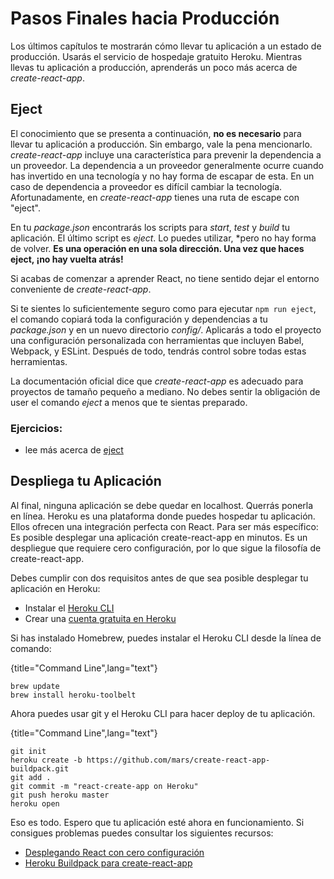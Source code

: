 # Pasos Finales hacia Producción

Los últimos capítulos te mostrarán cómo llevar tu aplicación a un estado de producción. Usarás el servicio de hospedaje gratuito Heroku.
Mientras llevas tu aplicación a producción, aprenderás un poco más acerca de *create-react-app*.

## Eject

El conocimiento que se presenta a continuación, **no es necesario** para llevar tu aplicación a producción. Sin embargo, vale la pena mencionarlo. *create-react-app* incluye una característica para prevenir la dependencia a un proveedor. La dependencia a un proveedor generalmente ocurre cuando has invertido en una tecnología y no hay forma de escapar de esta. En un caso de dependencia a proveedor es difícil cambiar la tecnología. Afortunadamente, en *create-react-app* tienes una ruta de escape con "eject".

En tu *package.json* encontrarás los scripts para *start*, *test* y *build* tu aplicación.
El último script es *eject*.
Lo puedes utilizar, *pero no hay forma de volver. **Es una operación en una sola dirección. Una vez que haces eject, ¡no hay vuelta atrás!**

Si acabas de comenzar a aprender React, no tiene sentido dejar el entorno conveniente de *create-react-app*.

Si te sientes lo suficientemente seguro como para ejecutar `npm run eject`, el comando copiará toda la configuración y dependencias a tu *package.json* y en un nuevo directorio *config/*. Aplicarás a todo el proyecto una configuración personalizada con herramientas que incluyen Babel, Webpack, y ESLint. Después de todo, tendrás control sobre todas estas herramientas.

La documentación oficial dice que *create-react-app* es adecuado para proyectos de tamaño pequeño a mediano. No debes sentir la obligación de user el comando *eject* a menos que te sientas preparado.

### Ejercicios:

* lee más acerca de [eject](https://github.com/facebookincubator/create-react-app#converting-to-a-custom-setup)

## Despliega tu Aplicación

Al final, ninguna aplicación se debe quedar en localhost. Querrás ponerla en línea. Heroku es una plataforma donde puedes hospedar tu aplicación. Ellos ofrecen una integración perfecta con React. Para ser más específico: Es posible desplegar una aplicación create-react-app en minutos. Es un despliegue que requiere cero configuración, por lo que sigue la filosofía de create-react-app.

Debes cumplir con dos requisitos antes de que sea posible desplegar tu aplicación en Heroku:

* Instalar el [Heroku CLI](https://devcenter.heroku.com/articles/heroku-command-line)
* Crear una [cuenta gratuita en Heroku](https://www.heroku.com/)

Si has instalado Homebrew, puedes instalar el Heroku CLI desde la línea de comando:

{title="Command Line",lang="text"}
~~~~~~~~
brew update
brew install heroku-toolbelt
~~~~~~~~

Ahora puedes usar git y el Heroku CLI para hacer deploy de tu aplicación.

{title="Command Line",lang="text"}
~~~~~~~~
git init
heroku create -b https://github.com/mars/create-react-app-buildpack.git
git add .
git commit -m "react-create-app on Heroku"
git push heroku master
heroku open
~~~~~~~~

Eso es todo. Espero que tu aplicación esté ahora en funcionamiento. Si consigues problemas puedes consultar los siguientes recursos:

* [Desplegando React con cero configuración](https://blog.heroku.com/deploying-react-with-zero-configuration)
* [Heroku Buildpack para create-react-app](https://github.com/mars/create-react-app-buildpack)
